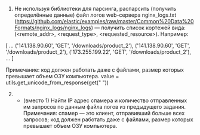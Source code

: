 1. Не используя библиотеки для парсинга, распарсить (получить определённые данные) файл логов web-сервера nginx_logs.txt
(https://github.com/elastic/examples/raw/master/Common%20Data%20Formats/nginx_logs/nginx_logs) —
получить список кортежей вида: (<remote_addr>, <request_type>, <requested_resource>). Например:

[
...
('141.138.90.60', 'GET', '/downloads/product_2'),
('141.138.90.60', 'GET', '/downloads/product_2'),
('173.255.199.22', 'GET', '/downloads/product_2'),
...
]

Примечание: код должен работать даже с файлами, размер которых превышает объем ОЗУ компьютера.
value = utils.get_unicode_from_response(get(" "))

2. * (вместо 1) Найти IP адрес спамера и количество отправленных им запросов по данным файла логов из предыдущего задания.
Примечания: спамер — это клиент, отправивший больше всех запросов; код должен работать даже с файлами, размер которых
превышает объем ОЗУ компьютера.

